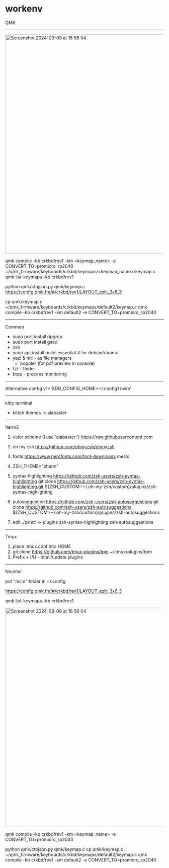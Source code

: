 # workenv


QMK

---

<img width="697" alt="Screenshot 2024-09-08 at 16 56 04" src="https://github.com/user-attachments/assets/8059834b-dff1-4750-91a9-0793fc4a3fbc">

qmk compile -kb crkbd/rev1 -km <keymap_name> -e CONVERT_TO=promicro_rp2040
~/qmk_firmware/keyboards/crkbd/keymaps/<keymap_name>/keymap.c
qmk list-keymaps -kb crkbd/rev1

python qmk/ctojson.py qmk/keymap.c
https://config.qmk.fm/#/crkbd/rev1/LAYOUT_split_3x6_3

cp qmk/keymap.c ~/qmk_firmware/keyboards/crkbd/keymaps/default2/keymap.c 
qmk compile -kb crkbd/rev1 -km default2 -e CONVERT_TO=promicro_rp2040

---
Common

- sudo port install ripgrep
- sudo port install gsed
- zsh
- sudo apt install build-essential # for debian/ubuntu
- yazi & mc - as file managers
  - poppler (for pdf preview in console)
- fzf - finder
- btop - process monitoring

---
Alternative config
v1='XDG_CONFIG_HOME=~/.config1 nvim'

---
kitty terminal
- kitten themes -> alabaster
---
Iterm2

1. color scheme (I use 'alabaster:')
https://raw.githubusercontent.com
2. oh my zsh
https://github.com/ohmyzsh/ohmyzsh
3. fonts
https://www.nerdfonts.com/font-downloads
meslo
4. ZSH_THEME="zhann"
5. syntax highlighting 
https://github.com/zsh-users/zsh-syntax-highlighting
git clone https://github.com/zsh-users/zsh-syntax-highlighting.git ${ZSH_CUSTOM:-~/.oh-my-zsh/custom}/plugins/zsh-syntax-highlighting
6. autosuggestion
https://github.com/zsh-users/zsh-autosuggestions
git clone https://github.com/zsh-users/zsh-autosuggestions ${ZSH_CUSTOM:-~/.oh-my-zsh/custom}/plugins/zsh-autosuggestions

7. edit ./zshrc -> plugins zsh-syntax-highlighting zsh-autosuggestions

---
Tmux

1. place .tmux.conf into HOME
2. git clone https://github.com/tmux-plugins/tpm ~/.tmux/plugins/tpm
3. Prefix + I/U - intall/update plugins

---
NeoVim

put "nvim" folder in ~/.config




https://config.qmk.fm/#/crkbd/rev1/LAYOUT_split_3x6_3


qmk list-keymaps -kb crkbd/rev1

<img width="697" alt="Screenshot 2024-09-08 at 16 56 04" src="https://github.com/user-attachments/assets/8059834b-dff1-4750-91a9-0793fc4a3fbc">



qmk compile -kb crkbd/rev1 -km <keymap_name> -e CONVERT_TO=promicro_rp2040


python qmk/ctojson.py qmk/keymap.c
cp qmk/keymap.c ~/qmk_firmware/keyboards/crkbd/keymaps/default2/keymap.c 
qmk compile -kb crkbd/rev1 -km default2 -e CONVERT_TO=promicro_rp2040
